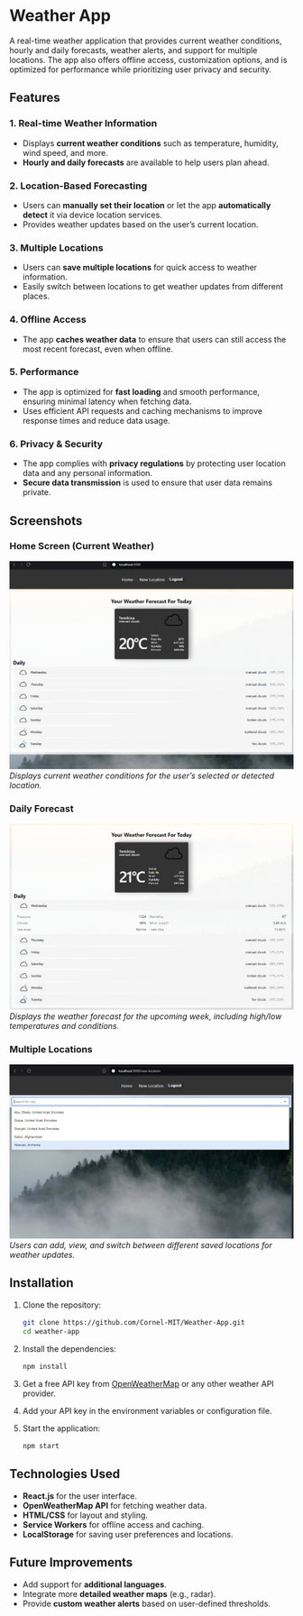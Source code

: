 # Weather App

A real-time weather application that provides current weather conditions, hourly and daily forecasts, weather alerts, and support for multiple locations. The app also offers offline access, customization options, and is optimized for performance while prioritizing user privacy and security.

## Features

### 1. Real-time Weather Information
- Displays **current weather conditions** such as temperature, humidity, wind speed, and more.
- **Hourly and daily forecasts** are available to help users plan ahead.

### 2. Location-Based Forecasting
- Users can **manually set their location** or let the app **automatically detect** it via device location services.
- Provides weather updates based on the user’s current location.

### 3. Multiple Locations
- Users can **save multiple locations** for quick access to weather information.
- Easily switch between locations to get weather updates from different places.

### 4. Offline Access
- The app **caches weather data** to ensure that users can still access the most recent forecast, even when offline.

### 5. Performance
- The app is optimized for **fast loading** and smooth performance, ensuring minimal latency when fetching data.
- Uses efficient API requests and caching mechanisms to improve response times and reduce data usage.

### 6. Privacy & Security
- The app complies with **privacy regulations** by protecting user location data and any personal information.
- **Secure data transmission** is used to ensure that user data remains private.

## Screenshots

### Home Screen (Current Weather)
![Home Screen](src/media/Weather_App.png)
*Displays current weather conditions for the user’s selected or detected location.*

### Daily Forecast
![Daily Forecast](src/media/Weather_App5.png)
*Displays the weather forecast for the upcoming week, including high/low temperatures and conditions.*

### Multiple Locations
![Multiple Locations](src/media/Weather_App2.png)
*Users can add, view, and switch between different saved locations for weather updates.*

## Installation

1. Clone the repository:
    ```bash
    git clone https://github.com/Cornel-MIT/Weather-App.git
    cd weather-app
    ```

2. Install the dependencies:
    ```bash
    npm install
    ```

3. Get a free API key from [OpenWeatherMap](https://openweathermap.org/api) or any other weather API provider.

4. Add your API key in the environment variables or configuration file.

5. Start the application:
    ```bash
    npm start
    ```

## Technologies Used

- **React.js** for the user interface.
- **OpenWeatherMap API** for fetching weather data.
- **HTML/CSS** for layout and styling.
- **Service Workers** for offline access and caching.
- **LocalStorage** for saving user preferences and locations.

## Future Improvements

- Add support for **additional languages**.
- Integrate more **detailed weather maps** (e.g., radar).
- Provide **custom weather alerts** based on user-defined thresholds.

